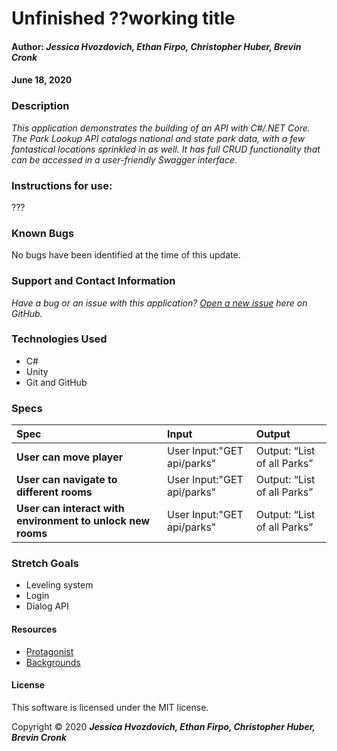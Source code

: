 # **Unfinished ??working title**

#### Author: **_Jessica Hvozdovich, Ethan Firpo, Christopher Huber, Brevin Cronk_**
#### June 18, 2020

### Description

_This application demonstrates the building of an API with C#/.NET Core. The Park Lookup API catalogs national and state park data, with a few fantastical locations sprinkled in as well. It has full CRUD functionality that can be accessed in a user-friendly Swagger interface._

### Instructions for use:
???

### Known Bugs

No bugs have been identified at the time of this update.


### Support and Contact Information

_Have a bug or an issue with this application? [Open a new issue](https://github.com/jhvozdovich/unfinished/issues) here on GitHub._

### Technologies Used

* C#
* Unity
* Git and GitHub

### Specs
| Spec | Input | Output |
| :------------- | :------------- | :------------- |
| **User can move player** | User Input:"GET api/parks" | Output: “List of all Parks” |
| **User can navigate to different rooms** | User Input:"GET api/parks" | Output: “List of all Parks” |
| **User can interact with environment to unlock new rooms** | User Input:"GET api/parks" | Output: “List of all Parks” |

### Stretch Goals
* Leveling system
* Login
* Dialog API

#### Resources
* [Protagonist](https://opengameart.org/content/stendhal-ghost)
* [Backgrounds](https://blockydk.itch.io/twilight-village-rpg-tileset)

#### License

This software is licensed under the MIT license.

Copyright © 2020 **_Jessica Hvozdovich, Ethan Firpo, Christopher Huber, Brevin Cronk_**